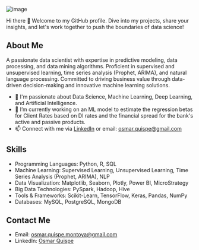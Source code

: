 ![image](https://github.com/user-attachments/assets/479f3a00-9bbb-4acf-882f-149140309117)


Hi there 👋 Welcome to my GitHub profile. Dive into my projects, share your insights, and let's work together to push the boundaries of data science!

## About Me

A passionate data scientist with expertise in predictive modeling, data processing, and data mining algorithms. Proficient in supervised and unsupervised learning, time series analysis (Prophet, ARIMA), and natural language processing. Committed to driving business value through data-driven decision-making and innovative machine learning solutions.

- 👀 I'm passionate about Data Science, Machine Learning, Deep Learning, and Artificial Intelligence.
- 🔭 I’m currently working on an ML model to estimate the regression betas for Client Rates based on DI rates and the financial spread for the bank's active and passive products.
- 📫 Connect with me via [LinkedIn](www.linkedin.com/in/osmar-quispe) or email: osmar.quispe@gmail.com

## Skills
- Programming Languages: Python, R, SQL
- Machine Learning: Supervised Learning, Unsupervised Learning, Time Series Analysis (Prophet, ARIMA), NLP
- Data Visualization: Matplotlib, Seaborn, Plotly, Power BI, MicroStrategy
- Big Data Technologies: PySpark, Hadoop, Hive
- Tools & Frameworks: Scikit-Learn, TensorFlow, Keras, Pandas, NumPy
- Databases: MySQL, PostgreSQL, MongoDB

## Contact Me
- Email: osmar.quispe.montoya@gmail.com
- LinkedIn: [Osmar Quispe](www.linkedin.com/in/osmar-quispe)

<!--
**bryanOsmar07/bryanOsmar07** is a ✨ _special_ ✨ repository because its `README.md` (this file) appears on your GitHub profile.

Here are some ideas to get you started:

- 🔭 I’m currently working on ...
- 🌱 I’m currently learning ...
- 👯 I’m looking to collaborate on ...
- 🤔 I’m looking for help with ...
- 💬 Ask me about ...
- 📫 How to reach me: ...
- 😄 Pronouns: ...
- ⚡ Fun fact: ...
-->
